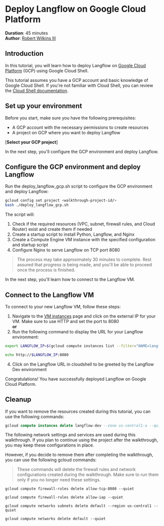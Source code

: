 # Deploy Langflow on Google Cloud Platform

**Duration**: 45 minutes  
**Author**: [Robert Wilkins III](https://www.linkedin.com/in/robertwilkinsiii)

## Introduction

In this tutorial, you will learn how to deploy Langflow on [Google Cloud Platform](https://cloud.google.com/) (GCP) using Google Cloud Shell.

This tutorial assumes you have a GCP account and basic knowledge of Google Cloud Shell. If you're not familiar with Cloud Shell, you can review the [Cloud Shell documentation](https://cloud.google.com/shell/docs).

## Set up your environment

Before you start, make sure you have the following prerequisites:

- A GCP account with the necessary permissions to create resources
- A project on GCP where you want to deploy Langflow

[**Select your GCP project**]<walkthrough-project-setup
  billing="true"
  apis="compute.googleapis.com,container.googleapis.com">
</walkthrough-project-setup>


In the next step, you'll configure the GCP environment and deploy Langflow.

## Configure the GCP environment and deploy Langflow
Run the deploy_langflow_gcp.sh script to configure the GCP environment and deploy Langflow:

```sh  
gcloud config set project <walkthrough-project-id/>  
bash ./deploy_langflow_gcp.sh
```

The script will:

1. Check if the required resources (VPC, subnet, firewall rules, and Cloud Router) exist and create them if needed
2. Create a startup script to install Python, Langflow, and Nginx
3. Create a Compute Engine VM instance with the specified configuration and startup script
4. Configure Nginx to serve Langflow on TCP port 8080

<walkthrough-pin-section-icon></walkthrough-pin-section-icon>
> The process may take approximately 30 minutes to complete. Rest assured that progress is being made, and you'll be able to proceed once the process is finished.

In the next step, you'll learn how to connect to the Langflow VM.

## Connect to the Langflow VM
To connect to your new Langflow VM, follow these steps:

1. Navigate to the [VM instances](https://console.cloud.google.com/compute/instances) page and click on the external IP for your VM.  Make sure to use HTTP and set the port to 8080
<br>**or**
3. Run the following command to display the URL for your Langflow environment:
```bash
export LANGFLOW_IP=$(gcloud compute instances list --filter="NAME=langflow-dev" --format="value(EXTERNAL_IP)")

echo http://$LANGFLOW_IP:8080
```

4. Click on the Langflow URL in cloudshell to be greeted by the Langflow Dev environment

Congratulations! You have successfully deployed Langflow on Google Cloud Platform.

<walkthrough-conclusion-trophy></walkthrough-conclusion-trophy>

## Cleanup
If you want to remove the resources created during this tutorial, you can use the following commands:

```sql
gcloud compute instances delete langflow-dev --zone us-central1-a --quiet
```
The following network settings and services are used during this walkthrough. If you plan to continue using the project after the walkthrough, you may keep these configurations in place.

However, if you decide to remove them after completing the walkthrough, you can use the following gcloud commands:

<walkthrough-pin-section-icon></walkthrough-pin-section-icon>
> These commands will delete the firewall rules and network configurations created during the walkthrough. Make sure to run them only if you no longer need these settings.

```
gcloud compute firewall-rules delete allow-tcp-8080 --quiet

gcloud compute firewall-rules delete allow-iap --quiet

gcloud compute networks subnets delete default --region us-central1 --quiet

gcloud compute networks delete default --quiet
```
